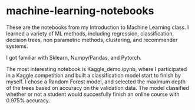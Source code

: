 # machine-learning-notebooks

These are the notebooks from my Introduction to Machine Learning class. I learned a variety of ML methods, including regression, classification, decision trees, non parametric methods, clustering, and recommender systems. 

I got familiar with Sklearn, Numpy/Pandas, and Pytorch. 

The most interesting notebook is Kaggle_demo.ipynb, where I participated in a Kaggle competition and built a classification model start to finish by myself. I chose a Random Forest model, and selected the maximum depth of the trees based on accuracy on the validation data. The model classified whether or not a student would succesfully finish an online course with 0.975% accuracy.
